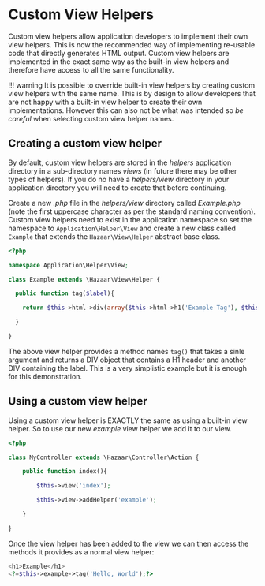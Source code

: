 # Custom View Helpers

Custom view helpers allow application developers to implement their own view helpers.  This is now the recommended way of implementing re-usable code that directly generates HTML output.  Custom view helpers are implemented in the exact same way as the built-in view helpers and therefore have access to all the same functionality.

!!! warning
It is possible to override built-in view helpers by creating custom view helpers with the same name.  This is by design to allow developers that are not happy with a built-in view helper to create their own implementations.  However this can also not be what was intended so *be careful* when selecting custom view helper names.

## Creating a custom view helper

By default, custom view helpers are stored in the *helpers* application directory in a sub-directory names *views* (in future there may be other types of helpers).  If you do no have a *helpers/view* directory in your application directory you will need to create that before continuing.

Create a new *.php* file in the *helpers/view* directory called *Example.php* (note the first uppercase character as per the standard naming convention).  Custom view helpers need to exist in the application namespace so set the namespace to `Application\Helper\View` and create a new class called `Example` that extends the `Hazaar\View\Helper` abstract base class.

```php
<?php

namespace Application\Helper\View;

class Example extends \Hazaar\View\Helper {

  public function tag($label){

    return $this->html->div(array($this->html->h1('Example Tag'), $this->html->div($label)));

  }

}
```

The above view helper provides a method names `tag()` that takes a sinle argument and returns a DIV object that contains a H1 header and another DIV containing the label.  This is a very simplistic example but it is enough for this demonstration.

## Using a custom view helper

Using a custom view helper is EXACTLY the same as using a built-in view helper.  So to use our new *example* view helper we add it to our view. 

```php
<?php

class MyController extends \Hazaar\Controller\Action {

    public function index(){

        $this->view('index');

        $this->view->addHelper('example');

    }

}
```

Once the view helper has been added to the view we can then access the methods it provides as a normal view helper:

```php
<h1>Example</h1>
<?=$this->example->tag('Hello, World');?>
```
